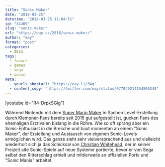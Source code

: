 ```yaml
---
title: "Sonic Maker"
date: "2018-03-25"
datetime: "2018-03-25 11:04:51"
id: "34469"
slug: "sonic-maker"
url: "https://eay.cc/2018/sonic-maker/"
author: "eay"
format: "post"
categories:
  - 0815
tags:
  - fanart
  - games
  - sega
  - sonic
meta:
  - yourls_shorturl: "https://eay.li/34g"
  - content_copy: "https://twitter.com/eay/status/977849214154805248"
---
```


\[youtube id="R4-DrpkSGig"\]

Während Nintendo mit dem [Super Mario Maker](https://en.wikipedia.org/wiki/Super_Mario_Maker) in Sachen Level-Erstellung durch Klempner-Fans bereits seit 2015 gut aufgestellt ist, gucken Fans des ehemaligen Erzrivalen bislang in die Röhre. Wie so oft sprang aber ein Sonic-Enthusiast in die Bresche und baut momentan an einem "Sonic Maker", der Erstellung und Austausch von eigenen Sonic-Levels ermöglichen wird. Das ganze sieht sehr vielversprechend aus und vielleicht wiederholt sich ja das Schicksal von [Christian Whitehead](https://en.wikipedia.org/wiki/Christian_Whitehead), der in seiner Freizeit alte Sonic-Spiele auf neue Systeme portierte, bevor er von Sega selbst den Ritterschlag erhielt und mittlerweile an offiziellen Ports und "Sonic Mania" arbeitet.
